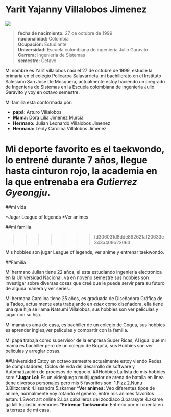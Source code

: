 # Yarit Yajanny Villalobos Jimenez

![](https://github.com/MiguelFuquene1024/CVDS-2-LAB1/tree/master/yarit/images/yarit.jpg)

>**fecha de nacimiento:** 27 de octubre de 1999\
**nacionalidad:** Colombia\
**Ocupación:** Estudiante\
**Universidad:** Escuela colombiana de ingenieria Julio Garavito\
**Carrera:** Ingenieria de Sistemas\
**semestre:** Octavo

Mi nombre es Yarit villalobos nací el 27 de octubre de 1999, estudie la primaria
en el colegio Policarpa Salavarrieta, mi bachillerato en el Instituto Salesiano
San Jose De Mosquera, actualmente estoy haciendo un pregrado de Ingenieria de
Sistemas en la Escuela colombiana de ingenieria Julio Garavito y voy en octavo
semestre.

Mi familia esta conformada por:

* **papá:** Arturo Villalobos
* **Mama:** Dora Lilia Jimenez Murcia
* **Hermano:** Julian Leonardo Villalobos Jimenez
* **Hermana:** Leidy Carolina Villalobos Jimenez

Mi deporte favorito es el taekwondo, lo entrené durante 7 años, llegue hasta cinturon rojo,
la academia en la que entrenaba era _Gutierrez Gyeongju_.
=======
##mi vida

*Jugar League of legends
*Ver animes

##mi familia



		
>>>>>>> fd306031d8dde892621af20633e343a409b23063

Mis hobbies son jugar League of legends, ver anime y entrenar taekwondo.

##Familia

Mi hermano Julian tiene 22 años, el esta estudiando ingenieria electronica en la Universidad Nacional,
va en noveno semestre sus hobbies son investigar sobre diversas cosas que creé que le puede servir
para su futuro de alguna manera y ver series.

Mi hermana Carolina tiene 25 años, es graduada de Diseñadora Gráfica de la Tadeo, actualmente esta
trabajando en _edex_ como diseñadora, ella tiene una que hija se llama Natsumi Villalobos, sus hobbies son
ver peliculas y jugar con su hija.

Mi mamá es ama de casa, es bachiller de un colegio de Cogua, sus hobbies es aprender ingles,ver peliculas
y compartir con la familia.

Mi papá trabaja como supervisor de la empresa Super Ricas, Al igual que mi mamá es bachiller pero de
un colegio de Bogotá, sus Hobbies son ver peliculas y arreglar cosas.

##Universidad
Estoy en octavo semestre actualmente estoy viendo Redes de computadores, Ciclos de vida del desarrollo
de software y Automatización de procesos de negocio.
##Hobbies 
La lista de mis hobbies son:
***Jugar Lol:** Es un videojuego multijugador de arena de batalla en linea tiene diversos personajes
pero mis 5 favoritos son:
1.Fizz
2.Nunu
3.Blitzcrank
4.lissandra
5.skarner
***Ver animes:** Veo diferentes tipos de anime, normalmente voy rotando el genero, entre mis animes
favoritos estan:
1.Swort art online
2.Los caballeros del zoodiaco
3.parasyte
4.akame ga kill
5.plastic memories
***Entrenar Taekwondo:** Entrenó por mi cuenta en la terraza de mi casa.
